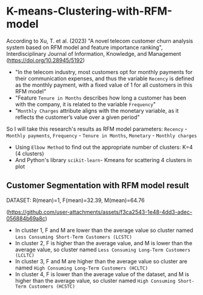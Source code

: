 # K-means-Clustering-with-RFM-model

According to Xu, T. et al. (2023) "A novel telecom customer churn analysis system based on RFM model and feature importance ranking", Interdisciplinary Journal of Information, Knowledge, and Management (https://doi.org/10.28945/5192)
  - "In the telecom industry, most customers opt for monthly payments for their communication expenses, and thus the variable `Recency` is defined as the monthly payment, with a fixed value of 1 for all customers in this RFM model"
  - "Feature `Tenure in Months` describes how long a customer has been with the company, it is related to the variable `Frequency`"
  - "`Monthly Charges` attribute aligns with the monetary variable, as it reflects the customer’s value over a given period"

So I will take this research's results as RFM model parameters: `Recency` - `Monthly payments`, `Frequency` - `Tenure in Months`, `Monetary` - `Monthly charges`
- Using `Elbow Method` to find out the appropriate number of clusters: K=4 (4 clusters)
- And Python's library `scikit-learn`- Kmeans for scattering 4 clusters in plot

## Customer Segmentation with RFM model result
DATASET: R(mean)=1, F(mean)=32.39, M(mean)=64.76

(https://github.com/user-attachments/assets/f3ca2543-1e48-4dd3-adec-056884b69a8c)

- In cluster 1, F and M are lower than the average value so cluster  named `Less Consuming Short-Term Customers (LCSTC)`
- In cluster 2, F is higher than the average value, and M is lower than the average value, so cluster  named `Less Consuming Long-Term Customers (LCLTC)`
- In cluster 3, F and M are higher than the average value so cluster are named `High Consuming Long-Term Customers (HCLTC)`
- In cluster 4, F is lower than the average value of the dataset, and M is higher than the average value, so cluster named `High Consuming Short-Term Customers (HCSTC)`
